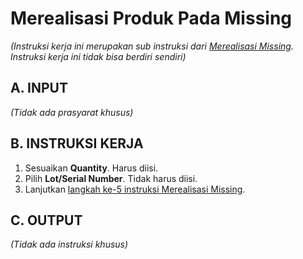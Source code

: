 # Merealisasi Produk Pada Missing

*(Instruksi kerja ini merupakan sub instruksi dari [Merealisasi Missing](./transfer.md). Instruksi kerja ini tidak bisa berdiri sendiri)*

## A. INPUT

*(Tidak ada prasyarat khusus)*

## B. INSTRUKSI KERJA

1. Sesuaikan **Quantity**. Harus diisi.
2. Pilih **Lot/Serial Number**. Tidak harus diisi.
3. Lanjutkan [langkah ke-5 instruksi Merealisasi Missing](./transfer.md#l5).

## C. OUTPUT

*(Tidak ada instruksi khusus)*
